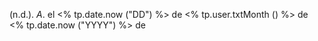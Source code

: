 (n.d.). _A_.   el <% tp.date.now ("DD") %> de <% tp.user.txtMonth () %> de <% tp.date.now ("YYYY") %> de 
